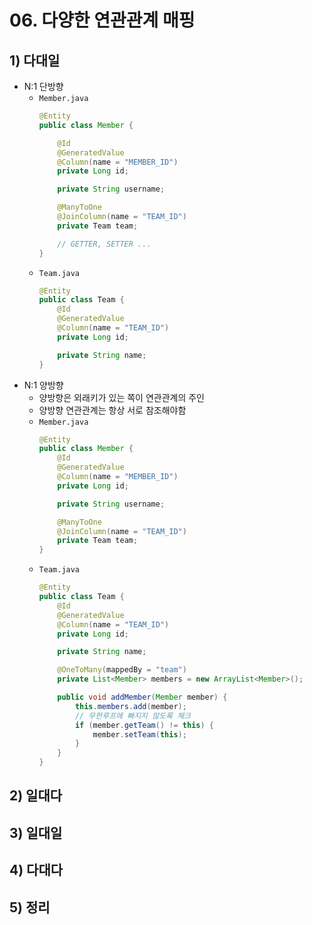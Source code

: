 # 06. 다양한 연관관계 매핑

## 1) 다대일

- N:1 단방향
    - `Member.java`
        ```java
        @Entity
        public class Member {
        
            @Id
            @GeneratedValue
            @Column(name = "MEMBER_ID")
            private Long id;
        
            private String username;
        
            @ManyToOne
            @JoinColumn(name = "TEAM_ID")
            private Team team;
        
            // GETTER, SETTER ...
        }
        ```
    - `Team.java`
        ```java
        @Entity
        public class Team {
            @Id
            @GeneratedValue
            @Column(name = "TEAM_ID")
            private Long id;
        
            private String name;
        }
        ```
- N:1 양방향
    - 양방향은 외래키가 있는 쪽이 연관관계의 주인
    - 양방향 연관관계는 항상 서로 참조해야함
    - `Member.java`
        ```java
        @Entity
        public class Member {
            @Id
            @GeneratedValue
            @Column(name = "MEMBER_ID")
            private Long id;
        
            private String username;
        
            @ManyToOne
            @JoinColumn(name = "TEAM_ID")
            private Team team;
        }
        ```
    - `Team.java`
        ```java
        @Entity
        public class Team {
            @Id
            @GeneratedValue
            @Column(name = "TEAM_ID")
            private Long id;
        
            private String name;
        
            @OneToMany(mappedBy = "team")
            private List<Member> members = new ArrayList<Member>();
        
            public void addMember(Member member) {
                this.members.add(member);
                // 무한루프에 빠지지 않도록 체크
                if (member.getTeam() != this) {
                    member.setTeam(this);
                }
            }
        }
        ```
 
## 2) 일대다
## 3) 일대일
## 4) 다대다
## 5) 정리
